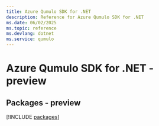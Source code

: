 ```yaml
---
title: Azure Qumulo SDK for .NET
description: Reference for Azure Qumulo SDK for .NET
ms.date: 06/02/2025
ms.topic: reference
ms.devlang: dotnet
ms.service: qumulo
---
```

# Azure Qumulo SDK for .NET - preview
## Packages - preview
[!INCLUDE [packages](qumulo-index.md)]